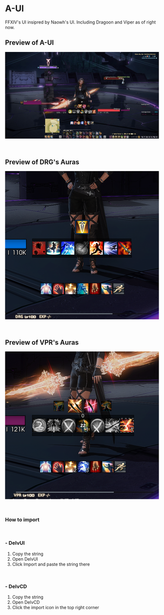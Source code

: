 # A-UI

FFXIV's UI insipred by Naowh's UI. Including Dragoon and Viper as of right now.


##  Preview of A-UI
  
![A-UI](https://github.com/AdiAmp/Place/blob/main/Aura%20Preview/AUI.jpg)

&emsp;

## Preview of DRG's Auras
![DRG](https://github.com/AdiAmp/Place/blob/main/Aura%20Preview/Dragoon.png)

&emsp;

## Preview of VPR's Auras

![VPR](https://github.com/AdiAmp/Place/blob/main/Aura%20Preview/Viper.png)

&emsp;
&emsp;

### How to import
&emsp;
 ###  - DelvUI
1. Copy the string
2. Open DelvUI
3. Click Import and paste the string there

&emsp;
 ### - DelvCD
1. Copy the string
2. Open DelvCD
3. Click the import icon in the top right corner
